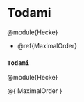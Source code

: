 # Todami

@module{Hecke}

- @ref{MaximalOrder}

### `Todami`

@module{Hecke}

@{
    MaximalOrder
}

